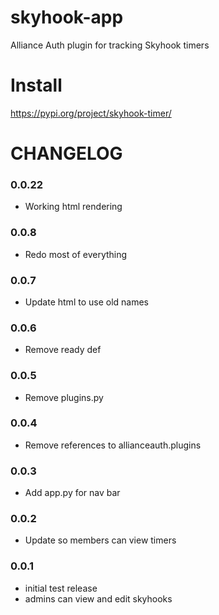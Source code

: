 # skyhook-app
Alliance Auth plugin for tracking Skyhook timers

# Install
https://pypi.org/project/skyhook-timer/

# CHANGELOG

### 0.0.22
- Working html rendering

### 0.0.8
- Redo most of everything

### 0.0.7
- Update html to use old names

### 0.0.6
- Remove ready def

### 0.0.5
- Remove plugins.py

### 0.0.4
- Remove references to allianceauth.plugins

### 0.0.3
- Add app.py for nav bar

### 0.0.2
- Update so members can view timers

### 0.0.1
- initial test release
- admins can view and edit skyhooks